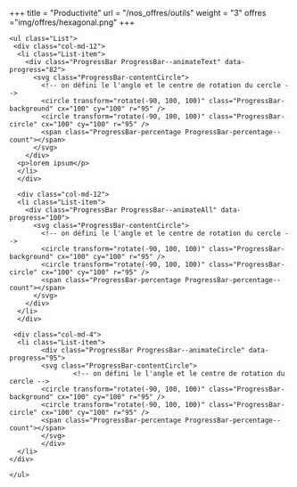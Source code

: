 +++
title = "Productivité"
url = "/nos_offres/outils"
weight = "3"
offres ="img/offres/hexagonal.png"
+++
<div class="row">
  <div class="col-md-12">

    <ul class="List">
     <div class="col-md-12">
      <li class="List-item">
        <div class="ProgressBar ProgressBar--animateText" data-progress="82">
          <svg class="ProgressBar-contentCircle">
            <!-- on défini le l'angle et le centre de rotation du cercle -->
            <circle transform="rotate(-90, 100, 100)" class="ProgressBar-background" cx="100" cy="100" r="95" />
            <circle transform="rotate(-90, 100, 100)" class="ProgressBar-circle" cx="100" cy="100" r="95" />
            <span class="ProgressBar-percentage ProgressBar-percentage--count"></span>
          </svg>
        </div>
      <p>lorem ipsum</p>
      </li>
      </div>

      <div class="col-md-12">
      <li class="List-item">
        <div class="ProgressBar ProgressBar--animateAll" data-progress="100">
          <svg class="ProgressBar-contentCircle">
            <!-- on défini le l'angle et le centre de rotation du cercle -->
            <circle transform="rotate(-90, 100, 100)" class="ProgressBar-background" cx="100" cy="100" r="95" />
            <circle transform="rotate(-90, 100, 100)" class="ProgressBar-circle" cx="100" cy="100" r="95" />
            <span class="ProgressBar-percentage ProgressBar-percentage--count"></span>
          </svg>
        </div>
      </li>
      </div>

     <div class="col-md-4">
      <li class="List-item">
    		<div class="ProgressBar ProgressBar--animateCircle" data-progress="95">
        	<svg class="ProgressBar-contentCircle">
    				<!-- on défini le l'angle et le centre de rotation du cercle -->
            <circle transform="rotate(-90, 100, 100)" class="ProgressBar-background" cx="100" cy="100" r="95" />
            <circle transform="rotate(-90, 100, 100)" class="ProgressBar-circle" cx="100" cy="100" r="95" />
            <span class="ProgressBar-percentage ProgressBar-percentage--count"></span>
        	</svg>
    		</div>
      </li>
    </div>

    </ul>
  </div>
</div>
